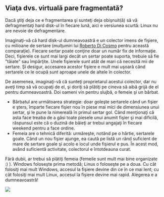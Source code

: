 <?php require("../../entete.php"); ?> <?php require("../../base.php"); ?> <?php require("../../fonctions.php"); ?>

<div id="corps">

<h2>Viaţa dvs. virtuală pare fragmentată?</h2>

<p>Dacă ştiţi deja ce e fragmentarea şi sunteţi deja obişnuit(ă) să
vă defragmentaţi hard disk-ul în fiecare lună, aici e versiunea scurtă:
Linux nu are nevoie de defragmentare.</p>

<p>Imaginaţi-vă că hard disk-ul dumneavoastră e un colector imens de fişiere,
cu milioane de sertare (mulţumiri lui <a href="http://www.pps.jussieu.fr/~dicosmo/">Roberto 
Di Cosmo</a> pentru această comparaţie). Fiecare sertar poate conţine doar
un număr fix de informaţie. Deci, fişierele ce sunt mai largi decât un sertar
poate suporta, trebuie să fie "tăiate" sau împărţite. Unele fişierele sunt atât
de mari că necesită mii de sertare. Şi desigur, accesarea acestor fişiere e
mult mai uşoară când sertarele ce le ocupă sunt aproape unele de altele în
colector.</p>

<p>De asemenea, imaginaţi-vă că sunteţi proprietarul acestui colector, dar nu
aveţi timp să vă ocupaţi de el, şi doriţi să plătiţi pe cineva să aibă grijă
de el pentru dumneavoastră. Doi oameni vin pentru slujbă, o femeie şi un
bărbat.<p>

<ul>

<li>Bărbatul are următoarea strategie: doar goleşte sertarele când un fişier
e şters, împarte fiecare fişier nou în piese mai mici de dimensiunea unui
sertar, şi le pune la nimereală în primul sertar gol. Când menţionaţi că
asta face treaba de a găsi toate piesele unui anumit fişier şi mai dificilă,
răspunsul este că o duzină de băieţi ar trebui angajaţi în fiecare weekend
pentru a face ordine.</li>

<li>Femeia are o tehnică diferită: urmăreşte, notând pe o hârtie, sertarele goale.
Când un nou fişier ajunge, ea caută pe listă un rând suficient de mare de sertare
goale şi acolo e locul unde fişierul e pus. În acest mod, având suficientă activitate,
colectorul e întotdeauna curat.</li>

</ul>

<p>Fără dubii, ar trebui să plătiţi femeia (femeile sunt
mult mai bine organizate :) ). Windows foloseşte prima metodă; Linux o foloseşte
pe a doua. Cu cât folosiţi mai mult Windows, accesul la fişiere devine din ce în ce
mai lent; cu cât folosiţi mai mult Linux, accesul la fişiere devine mai rapid. Alegerea e a dumneavoastră!</p>

<img src="Images/defragment.png" />

</div>


